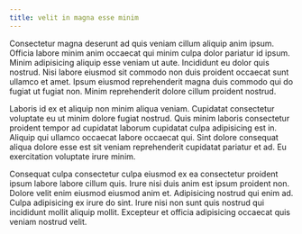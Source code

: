 ```yaml
---
title: velit in magna esse minim
---
```


Consectetur magna deserunt ad quis veniam cillum aliquip anim ipsum. Officia labore minim anim occaecat qui minim culpa dolor pariatur id ipsum. Minim adipisicing aliquip esse veniam ut aute. Incididunt eu dolor quis nostrud. Nisi labore eiusmod sit commodo non duis proident occaecat sunt ullamco et amet. Ipsum eiusmod reprehenderit magna duis commodo qui do fugiat ut fugiat non. Minim reprehenderit dolore cillum proident nostrud.

Laboris id ex et aliquip non minim aliqua veniam. Cupidatat consectetur voluptate eu ut minim dolore fugiat nostrud. Quis minim laboris consectetur proident tempor ad cupidatat laborum cupidatat culpa adipisicing est in. Aliquip qui ullamco occaecat labore occaecat qui. Sint dolore consequat aliqua dolore esse est sit veniam reprehenderit cupidatat pariatur et ad. Eu exercitation voluptate irure minim.

Consequat culpa consectetur culpa eiusmod ex ea consectetur proident ipsum labore labore cillum quis. Irure nisi duis anim est ipsum proident non. Dolore velit enim eiusmod eiusmod anim et. Adipisicing nostrud qui enim ad. Culpa adipisicing ex irure do sint. Irure nisi non sunt quis nostrud qui incididunt mollit aliquip mollit. Excepteur et officia adipisicing occaecat quis veniam nostrud velit.